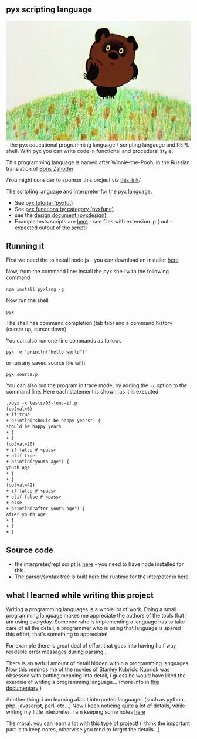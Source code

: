 ## pyx scripting language

[<img alt="PUX - link to youtube video" src="notes/pux.jpg" />](https://www.youtube.com/watch?v=l3yhBEQlH_Y) - the pyx educational programming language / scripting langauge and REPL shell.  With pyx you can write code in functional and procedural style.

This programming language is named after Winnie-the-Pooh, in the Russian translation of [Boris Zahoder](https://en.wikipedia.org/wiki/Boris_Zakhoder)

/You might consider to sponsor this project via [this link](https://github.com/sponsors/MoserMichael)/

The scripting language and interpreter for the pyx language.  

- See [pyx tutorial (pyxtut)](PYXTUT.md)
- See [pyx functions by category (pyxfunc)](PYXFUNC.md)
- see the [design document (pyxdesign)](PYXDESIGN.md)
- Example tests scripts are [here](https://github.com/MoserMichael/jscriptparse/tree/main/tests) - see files with extension .p (.out - expected output of the script)

## Running it

First we need the to install node.js - you can download an installer [here](https://nodejs.org/en/download/)

Now, from the command line: Install the pyx shell with the following command 

```npm install pyxlang -g```

Now run the shell 

```pyx```

The shell has command completion (tab tab) and a command history (cursor up, cursor down)

You can also run one-line commands as follows

```
pyx -e 'println("hello world")'
```

or run any saved source file with

```
pyx source.p
```

You can also run the program in trace mode, by adding the ```-x``` option to the command line. Here each statement is shown, as it is executed.

```
./pyx -x tests/03-func-if.p
foo(val=6)
+ if true
+ println("should be happy years") {
should be happy years
+ }
+ }
foo(val=20)
+ if false # <pass>
+ elif true
+ println("youth age") {
youth age
+ }
+ }
foo(val=42)
+ if false # <pass>
+ elif false # <pass>
+ else
+ println("after youth age") {
after youth age
+ }
+ }
+ }
```

## Source code 

- the interpreter/repl script is [here](https://github.com/MoserMichael/jscriptparse/blob/main/pyx) - you need to have node installed for this.
- The parser/syntax tree is built [here](https://github.com/MoserMichael/jscriptparse/blob/main/scripty.js) the runtime for the interpeter is [here](https://github.com/MoserMichael/jscriptparse/blob/main/rt.js) 


## what I learned while writing this project

Writing a programming languages is a whole lot of work. Doing a small programming language makes me appreciate the authors of the tools that i am using everyday. Someone who is implementing a language has to take care of all the detail, a programmer who is using that language is spared this effort, that's something to appreciate!

For example there is great deal of effort that goes into having half way readable error messages during parsing...

There is an awfull amount of detail hidden within a programming languages. Now this reminds me of the movies of [Stanley Kubrick](https://en.wikipedia.org/wiki/Stanley_Kubrick). Kubrick was obsessed with putting meaning into detail, i guess he would have liked the exercise of writing a programming language... (more info in [this documentary](https://www.youtube.com/watch?v=h8t5JFeoesk) )

Another thing: i am learning about interpreted languages (such as python, php, javascript, perl, etc...) 
Now I keep noticing quite a lot of details, while writing my little interpreter. I am keeping some notes [here](https://github.com/MoserMichael/jscriptparse/blob/main/notes/notes.txt)

The moral: you can learn a lot with this type of project! (i think the important part is to keep notes, otherwise you tend to forget the details...)


